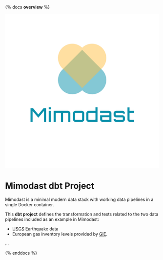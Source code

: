{% docs __overview__ %}

![mimodast Logo](https://github.com/EJOOSTEROP/mimodast/blob/master/assets/hatchful/logo_transparent.png)

# Mimodast dbt Project
Mimodast is a minimal modern data stack with working data pipelines in a single Docker container.

This **dbt project** defines the transformation and tests related to the two data pipelines included as an example in Mimodast:

- [USGS][USGSEarthquakeAPI-url] Earthquake data
- European gas inventory levels provided by [GIE][GIEAPI-url].

...


[USGSEarthquakeAPI-url]: https://earthquake.usgs.gov/fdsnws/event/1/
[GIEAPI-url]: https://agsi.gie.eu/
[GIEAccount-url]: https://agsi.gie.eu/account

{% enddocs %}